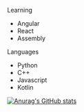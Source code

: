 Learning
- Angular
- React
- Assembly

Languages
- Python
- C++
- Javascript
- Kotlin

[![Anurag's GitHub stats](https://github-readme-stats.vercel.app/api?username=Derrick-Png)](https://github.com/anuraghazra/github-readme-stats)
